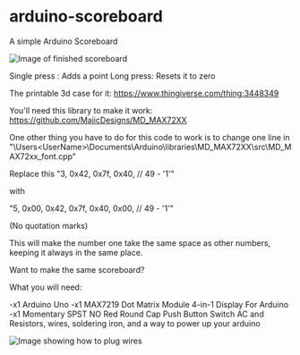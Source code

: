 # arduino-scoreboard
A simple Arduino Scoreboard


![Image of finished scoreboard](https://cdn.thingiverse.com/assets/79/06/77/86/94/20190216_191034.mp4_snapshot_00.25_%5B2019.02.23_12.01.08.png)


Single press : Adds a point
Long press: Resets it to zero


The printable 3d case for it:
https://www.thingiverse.com/thing:3448349

You'll need this library to make it work:
https://github.com/MajicDesigns/MD_MAX72XX

One other thing you have to do for this code to work is to change one line in 
"\Users\<UserName>\Documents\Arduino\libraries\MD_MAX72XX\src\MD_MAX72xx_font.cpp"


Replace this 
"3, 0x42, 0x7f, 0x40,  // 49 - '1'"

with

"5, 0x00, 0x42, 0x7f, 0x40, 0x00,	// 49 - '1'"

(No quotation marks)

This will make the number one take the same space as other numbers, keeping it always in the same place.

Want to make the same scoreboard?

What you will need:

-x1 Arduino Uno
-x1 MAX7219 Dot Matrix Module 4-in-1 Display For Arduino
-x1 Momentary SPST NO Red Round Cap Push Button Switch AC
and Resistors, wires, soldering iron, and a way to power up your arduino

![Image showing how to plug wires](https://cdn.thingiverse.com/assets/b0/35/76/8a/8d/HowTo.png)

